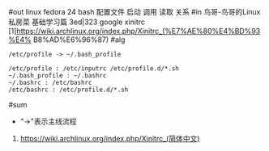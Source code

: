 #out
linux fedora 24 bash 配置文件 启动 调用 读取 关系
#in
鸟哥-鸟哥的Linux私房菜 基础学习篇 3ed|323
google xinitrc
[1]https://wiki.archlinux.org/index.php/Xinitrc_(%E7%AE%80%E4%BD%93%E4%
B8%AD%E6%96%87)
#alg
```
/etc/profile -> ~/.bash_profile
```
```
/etc/profile : /etc/inputrc /etc/profile.d/*.sh
~/.bash_profile : ~/.bashrc
~/.bashrc : /etc/bashrc
/etc/bashrc : /etc/profile.d/*.sh
```
#sum
- "->"表示主线流程
1. https://wiki.archlinux.org/index.php/Xinitrc_(简体中文)
